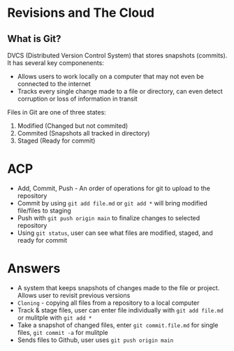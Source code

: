 # Revisions and The Cloud
## What is Git?
DVCS (Distributed Version Control System) that stores snapshots (commits). It has several key componenents:
* Allows users to work locally on a computer that may not even be connected to the internet
* Tracks every single change made to a file or directory, can even detect corruption or loss of information in transit

Files in Git are one of three states:
1. Modified (Changed but not commited)
2. Commited (Snapshots all tracked in directory)
3. Staged (Ready for commit)

# ACP
* Add, Commit, Push - An order of operations for git to upload to the repository
* Commit by using `git add file.md` or `git add *` will bring modified file/files to staging
* Push with `git push origin main` to finalize changes to selected repository
* Using `git status`, user can see what files are modified, staged, and ready for commit

# Answers
- A system that keeps snapshots of changes made to the file or project. Allows user to revisit previous versions
- `Cloning` - copying all files from a repository to a local computer
- Track & stage files, user can enter file individually with `git add file.md` or mulitple with `git add *`
- Take a snapshot of changed files, enter `git commit.file.md` for single files, `git commit -a` for mulitple
- Sends files to Github, user uses `git push origin main`
